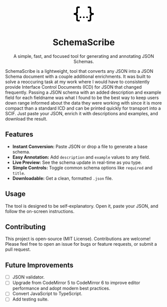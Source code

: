 <p align="center">
  <img src="static/icons/json-1-64.png" width="64" alt="SchemaScribe Logo">
</p>
<h1 align="center">SchemaScribe</h1>

<p align="center">
  A simple, fast, and focused tool for generating and annotating JSON Schemas.
</p>

SchemaScribe is a lightweight, tool that converts any JSON into a JSON Schema document with a couple additional enrichments. It was built to solve a reoccuring task at my work where I would have to consistently provide Interface Control Documents (ICD) for JSON that changed frequently. Passing a JSON schema with an added description and example field for each fieldname was what I found to be the best way to keep users down range informed about the data they were working with since it is more compact than a standard ICD and can be printed quickly for transport into a SCIF. Just paste your JSON, enrich it with descriptions and examples, and download the result.

## Features

-   **Instant Conversion:** Paste JSON or drop a file to generate a base schema.
-   **Easy Annotation:** Add `description` and `example` values to any field.
-   **Live Preview:** See the schema update in real-time as you type.
-   **Simple Controls:** Toggle common schema options like `required` and `title`.
-   **Downloadable:** Get a clean, formatted `.json` file.

## Usage

The tool is designed to be self-explanatory. Open it, paste your JSON, and follow the on-screen instructions.

## Contributing

This project is open-source (MIT License). Contributions are welcome! Please feel free to open an issue for bugs or feature requests, or submit a pull request.

## Future Improvements

- [ ] JSON validator.
- [ ] Upgrade from CodeMirror 5 to CodeMirror 6 to improve editor performance and adopt modern best practices.
- [ ] Convert JavaScript to TypeScript.
- [ ] Add testing suite.